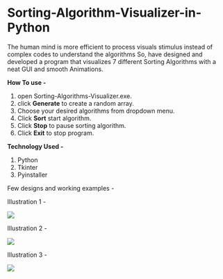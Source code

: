 # Sorting-Algorithm-Visualizer-in-Python
The human mind is more efficient to process visuals stimulus instead of complex codes to understand the algorithms
So, have designed and developed a program that visualizes 7 different Sorting Algorithms with a neat GUI and smooth Animations.

**How To use -**
1. open Sorting-Algorithms-Visualizer.exe.
2. click **Generate** to create a random array.
3. Choose your desired algorithms from dropdown menu.
4. Click **Sort** start algorithm.
5. Click **Stop** to pause sorting algorithm.
6. Click **Exit** to stop program.

**Technology Used -**
1. Python
2. Tkinter
3. Pyinstaller

Few designs and working examples -

Illustration 1 -

![](https://github.com/milannzz/Sorting-Algorithm-Visualizer-in-Python/blob/master/Images/1.png)

Illustration 2 -

![](https://github.com/milannzz/Sorting-Algorithm-Visualizer-in-Python/blob/master/Images/2.png)

Illustration 3 -

![](https://github.com/milannzz/Sorting-Algorithm-Visualizer-in-Python/blob/master/Images/3.png)
